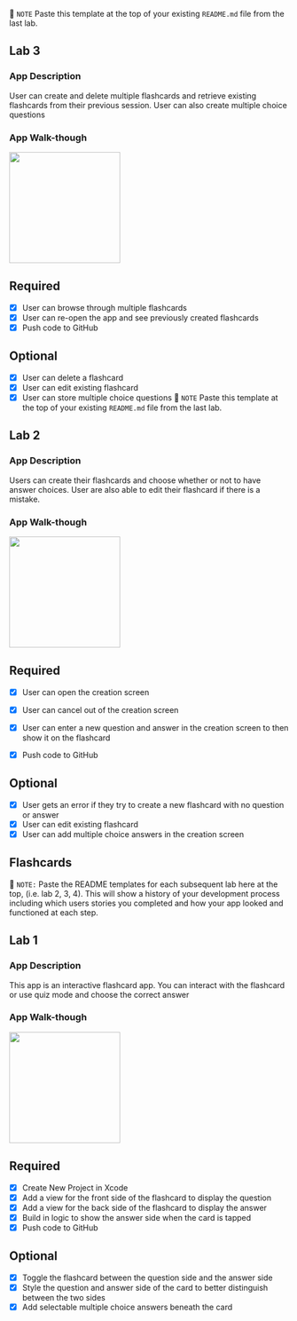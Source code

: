 📝 `NOTE` Paste this template at the top of your existing `README.md` file from the last lab.

## Lab 3

### App Description
User can create and delete multiple flashcards and retrieve existing flashcards from their previous session. User can also create multiple choice questions

### App Walk-though
<img src="https://user-images.githubusercontent.com/56798424/159141271-68a93add-0478-4e1d-a516-28a528632676.gif" width=200><br>

## Required
- [x] User can browse through multiple flashcards
- [x] User can re-open the app and see previously created flashcards
- [x] Push code to GitHub
## Optional
- [x] User can delete a flashcard
- [x] User can edit existing flashcard
- [x] User can store multiple choice questions
📝 `NOTE` Paste this template at the top of your existing `README.md` file from the last lab.

## Lab 2

### App Description
Users can create their flashcards and choose whether or not to have answer choices. User are also able to edit their flashcard if there is a mistake.

### App Walk-though
<img src="https://user-images.githubusercontent.com/56798424/158035731-a2eb0d72-c3b4-48dd-882a-0bad06ae6703.gif" width=200><br>

## Required
- [x] User can open the creation screen
- [x] User can cancel out of the creation screen
- [x] User can enter a new question and answer in the creation screen to then show it on the flashcard
- [x] Push code to GitHub


## Optional

- [x] User gets an error if they try to create a new flashcard with no question or answer
- [x] User can edit existing flashcard
- [x] User can add multiple choice answers in the creation screen

## Flashcards

📝 `NOTE:` Paste the README templates for each subsequent lab here at the top, (i.e. lab 2, 3, 4). This will show a history of your development process including which users stories you completed and how your app looked and functioned at each step.

## Lab 1

### App Description
This app is an interactive flashcard app. You can interact with the flashcard or use quiz mode and choose the correct answer

### App Walk-though
<img src="https://user-images.githubusercontent.com/56798424/155857495-5abb5c81-5b7e-465c-8dfd-ba3b71a333e8.gif" width=200><br>

## Required
- [x] Create New Project in Xcode
- [x] Add a view for the front side of the flashcard to display the question
- [x] Add a view for the back side of the flashcard to display the answer
- [x] Build in logic to show the answer side when the card is tapped
- [x] Push code to GitHub
## Optional
- [x] Toggle the flashcard between the question side and the answer side
- [x] Style the question and answer side of the card to better distinguish between the two sides
- [x] Add selectable multiple choice answers beneath the card
